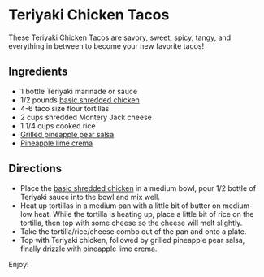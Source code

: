 Teriyaki Chicken Tacos
======================

These Teriyaki Chicken Tacos are savory, sweet, spicy, tangy, and everything in between to become your new favorite tacos!

## Ingredients
* 1 bottle Teriyaki marinade or sauce
* 1/2 pounds [basic shredded chicken](../base_layers/basic_shredded_chicken.md)
* 4-6 taco size flour tortillas
* 2 cups shredded Montery Jack cheese
* 1 1/4 cups cooked rice
* [Grilled pineapple pear salsa](../condiments/grilled_pineapple_pear_salsa.md)
* [Pineapple lime crema](../condiments/pineapple_lime_crema.md)

## Directions
* Place the [basic shredded chicken](../base_layers/basic_shredded_chicken.md) in a medium bowl, pour 1/2 bottle of Teriyaki sauce into the bowl and mix well.
* Heat up tortillas in a medium pan with a little bit of butter on medium-low heat. While the tortilla is heating up, place a little bit of rice on the tortilla, then top with some cheese so the cheese will melt slightly.
* Take the tortilla/rice/cheese combo out of the pan and onto a plate.
* Top with Teriyaki chicken, followed by grilled pineapple pear salsa, finally drizzle with pineapple lime crema.

Enjoy!